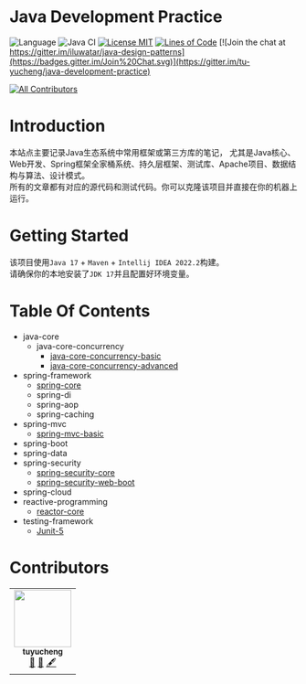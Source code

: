 <!-- the line below needs to be an empty line C: (its because kramdown isnt
     that smart and dearly wants an empty line before a heading to be able to
     display it as such, e.g. website) -->

# Java Development Practice

![Language](https://img.shields.io/badge/language-java-brightgreen)
![Java CI](https://github.com/iluwatar/java-design-patterns/workflows/Java%20CI/badge.svg)
[![License MIT](https://img.shields.io/badge/license-MIT-blue.svg)](https://raw.githubusercontent.com/tu-yucheng/java-development-practice/master/LICENSE.md)
[![Lines of Code](https://sonarcloud.io/api/project_badges/measure?project=tu-yucheng_java-development-practice&metric=ncloc)](https://sonarcloud.io/project/overview?id=tu-yucheng_java-development-practice)
[![Join the chat at https://gitter.im/iluwatar/java-design-patterns](https://badges.gitter.im/Join%20Chat.svg)](https://gitter.im/tu-yucheng/java-development-practice)
<!-- ALL-CONTRIBUTORS-BADGE:START - Do not remove or modify this section -->
[![All Contributors](https://img.shields.io/badge/all_contributors-1-orange.svg?style=flat-square)](#contributors)
<!-- ALL-CONTRIBUTORS-BADGE:END -->

# Introduction

本站点主要记录Java生态系统中常用框架或第三方库的笔记，
尤其是Java核心、Web开发、Spring框架全家桶系统、持久层框架、测试库、Apache项目、数据结构与算法、设计模式。  
所有的文章都有对应的源代码和测试代码。你可以克隆该项目并直接在你的机器上运行。

# Getting Started

该项目使用`Java 17` + `Maven` + `Intellij IDEA 2022.2`构建。  
请确保你的本地安装了`JDK 17`并且配置好环境变量。

# Table Of Contents

* java-core
    - java-core-concurrency
        + [java-core-concurrency-basic](java-core-modules/java-concurrency-simple/README.md)
        + [java-core-concurrency-advanced](java-core-modules/java-concurrency-advanced-1/README.md)
* spring-framework
    - [spring-core](spring-framework/spring-core-1/README.md)
    - spring-di
    - spring-aop
    - spring-caching
* spring-mvc
    - [spring-mvc-basic](spring-web-modules/spring-mvc-basics-1/README.md)
* spring-boot
* spring-data
* spring-security
    + [spring-security-core](spring-security-modules/spring-security-core-1/README.md)
    + [spring-security-web-boot](spring-security-modules/spring-security-web-boot-1/README.md)
* spring-cloud
* reactive-programming
    + [reactor-core](spring-reactive-modules/reactive-reactor-core/README.md)
* testing-framework
    + [Junit-5](testing-modules/testing-junit-5/README.md)

# Contributors

<!-- ALL-CONTRIBUTORS-LIST:START - Do not remove or modify this section -->
<!-- prettier-ignore-start -->
<!-- markdownlint-disable -->
<table>
  <tr>
    <td align="center"><a href="https://github.com/tu-yucheng"><img src="https://avatars0.githubusercontent.com/u/4526195?v=4?s=100" width="100px;" alt=""/><br /><sub><b>tuyucheng</b></sub></a><br /><a href="#projectManagement-tuyucheng" title="Project Management">📆</a> <a href="#maintenance-tuyucheng" title="Maintenance">🚧</a> <a href="#content-tuyucheng" title="Content">🖋</a></td>
  </tr>
</table>